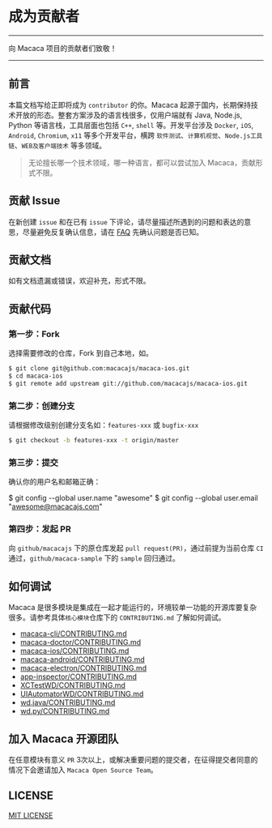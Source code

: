 # 成为贡献者

---

向 Macaca 项目的贡献者们致敬！

---

## 前言

本篇文档写给正即将成为 `contributor` 的你。Macaca 起源于国内，长期保持技术开放的形态。整套方案涉及的语言栈很多，仅用户端就有 Java, Node.js, Python 等语言栈，工具层面也包括 `C++`, `shell` 等。开发平台涉及 `Docker`, `iOS`, `Android`, `Chromium`, `x11` 等多个开发平台，横跨 `软件测试`、`计算机视觉`、`Node.js工具链`、`WEB及客户端技术` 等多领域。

> 无论擅长哪一个技术领域，哪一种语言，都可以尝试加入 Macaca，贡献形式不限。

## 贡献 Issue

在新创建 `issue` 和在已有 `issue` 下评论，请尽量描述所遇到的问题和表达的意思，尽量避免反复确认信息，请在 [FAQ](./faq) 先确认问题是否已知。

## 贡献文档

如有文档遗漏或错误，欢迎补充，形式不限。

## 贡献代码

### 第一步：Fork

选择需要修改的仓库，Fork 到自己本地，如。

``` bash
$ git clone git@github.com:macacajs/macaca-ios.git
$ cd macaca-ios
$ git remote add upstream git://github.com/macacajs/macaca-ios.git
```

### 第二步：创建分支

请根据修改级别创建分支名如：`features-xxx` 或 `bugfix-xxx`


``` bash
$ git checkout -b features-xxx -t origin/master
```

### 第三步：提交

确认你的用户名和邮箱正确：

$ git config --global user.name "awesome"
$ git config --global user.email "awesome@macacajs.com"

### 第四步：发起 PR

向 `github/macacajs` 下的原仓库发起 `pull request(PR)`，通过前提为当前仓库 `CI` 通过，`github/macaca-sample` 下的 `sample` 回归通过。

## 如何调试

Macaca 是很多模块是集成在一起才能运行的，环境较单一功能的开源库要复杂很多。请参考具体`核心模块`仓库下的 `CONTRIBUTING.md` 了解如何调试。

- [macaca-cli/CONTRIBUTING.md](//github.com/macacajs/macaca-cli/blob/master/CONTRIBUTING.md)
- [macaca-doctor/CONTRIBUTING.md](//github.com/macacajs/macaca-doctor/blob/master/CONTRIBUTING.md)
- [macaca-ios/CONTRIBUTING.md](//github.com/macacajs/macaca-ios/blob/master/CONTRIBUTING.md)
- [macaca-android/CONTRIBUTING.md](//github.com/macacajs/macaca-android/blob/master/CONTRIBUTING.md)
- [macaca-electron/CONTRIBUTING.md](//github.com/macacajs/macaca-electron/blob/master/CONTRIBUTING.md)
- [app-inspector/CONTRIBUTING.md](//github.com/macacajs/app-inspector/blob/master/CONTRIBUTING.md)
- [XCTestWD/CONTRIBUTING.md](//github.com/macacajs/XCTestWD/blob/master/CONTRIBUTING.md)
- [UIAutomatorWD/CONTRIBUTING.md](//github.com/macacajs/UIAutomatorWD/blob/master/CONTRIBUTING.md)
- [wd.java/CONTRIBUTING.md](//github.com/macacajs/wd.java/blob/master/CONTRIBUTING.md)
- [wd.py/CONTRIBUTING.md](//github.com/macacajs/wd.py/blob/master/CONTRIBUTING.md)

## 加入 Macaca 开源团队

在任意模块有意义 `PR` 3次以上，或解决重要问题的提交者，在征得提交者同意的情况下会邀请加入 `Macaca Open Source Team`。

## LICENSE

[MIT LICENSE](//github.com/alibaba/macaca/blob/master/LICENSE)
